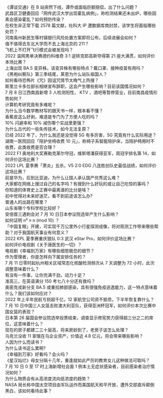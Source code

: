 《谭谈交通》在 B 站突然下线，谭乔或面临巨额赔偿，出了什么问题？  
武昌区卫健委回应「网传武汉大学出现霍乱病例」，称检测结果还未出炉，哪些因素会感染霍乱？如何预防传染？  
在校生非正常下载 2578 篇文献，社科大 IP 遭数据库商封禁，该学生将面临哪些处罚？  
河南禹州新民生等村镇银行风险处置方案即将公布，后续进展会如何？  
值不值得去东北大学而不去上海北京的 211？  
飞机上不打开飞行模式会被发现吗？  
2022 温网男单决赛德约科维奇 3:1 逆转克耶高斯夺得第 21 座大满贯，如何评价本场比赛？  
上海出现 BA.5 变异株，该变异株有哪些特点？戴口罩、接种疫苗有用吗？  
《黑袍纠察队》第三季结尾，莱恩为什么站队祖国人？  
如何看待恐怖片《咒》因诅咒情节太晦气上热搜？  
斯里兰卡多位部长相继宣布辞职，这会产生哪些影响？目前该国情况如何？  
7 月 8 日江西南昌新增 3 人检测阳性， KTV 、酒吧等暂停营业，目前南昌疫情形势如何？  
计算机考研究竟有多难呢？  
为什么当今数学教材写的跟天书一样，根本看不懂？  
香蕉皮这么好剥，难道是专门为了方便人吃的吗？  
10% 闪避率和 10% 减伤哪个实战里更强？  
为什么古代的一些失传技术，如今无法复原？  
已经 2022 年了，为什么我还是没觉得 5G 有多厉害，5G 究竟有什么实际用途？  
湖南一医院回应「陪护坐椅收费 10 元」，称椅子系智能陪护床，当陪护椅用时不收费，此类收费是否合理？  
2022 F1 奥地利大奖赛勒克莱尔夺冠，维斯塔潘获得亚军，周冠宇排名第 14，如何评价这场比赛？  
2022 LPL 夏季赛「萧炎」五杀，V5 2:0 EDG 八连胜创队史最佳战绩，如何评价这场比赛？  
前是华为，后到比亚迪，为什么让国人承认国产优秀这么难？  
大家都在网络上搜过自己的名字吗？有搜到什么好玩的或让自己吃惊的事吗？  
你知道的体育史上正赛中最离谱的比分是啥？  
初中觉得对未来好迷茫，看不到前途该怎么办?  
普通人的出路在哪里？  
山东省哪个专科学校比较好？  
安倍晋三遇刺会对 7 月 10 日日本参议院选举产生什么影响？  
如何证明 n⁵ ≡ n (mod 10) ？  
「中国复眼」开建，可实现千万公里外小行星探测成像，将对观测工作带来哪些帮助？对于我国航天事业有何意义？  
2022 KPL 夏季赛重庆狼队 0:3 武汉 eStar Pro，如何评价这场比赛？  
如何评价电视剧《关于唐医生的一切》？  
电视剧《幸福到万家》有哪些细思极恐的细节？  
作为管理者，你是怎样向下属安排任务的？  
7 月 11 日零时起杭州相关区域常态化核酸检测频次从 7 天调整为 72 小时，此次调整意味着什么？  
有没有一件事，让你充满干劲，动力十足？  
准高三，在英语满分 150 考七八十分还有救吗？  
奥密克戎新分支 BA.5 或重拾肺部感染，具有很强免疫逃逸能力，这一特点意味着什么？我们该如何应对？  
2022 年上半年民航亏损超千亿，12 家航空公司资不抵债，下半年恢复靠什么？  
7 月 10 日中国三人女篮击败澳大利亚队，获得亚洲杯冠军，如何评价本次比赛中国女篮的表现？  
日本第 26 届国会参议院选举投票结束，调查显示修宪势力获得超三分之二的席位，这意味着什么？  
现在的房子都建二三十层高，将来房龄到了，老房子该怎么处理？  
乌克兰没收 11 家俄在乌企业资产，价值近 4.8 亿元，将会带来哪些影响？  
人因为什么而读书？  
为什么读书这么累啊?  
《幸福到万家》好看吗？会火吗？  
《星汉灿烂》母女分隔十几年，重逢就如此严厉的教育女儿这种做法可取吗？  
7 月 10 日 0 至 17 时上海新增社会面 1 例本土无症状感染者，目前感染者治疗情况如何？  
为什么物质会有从高浓度流向低浓度的趋势？  
NASA 局长称中国太空项目由军队运作而美国航天和平开放，遭外交部直斥颠倒黑白，该如何看待此事？  
